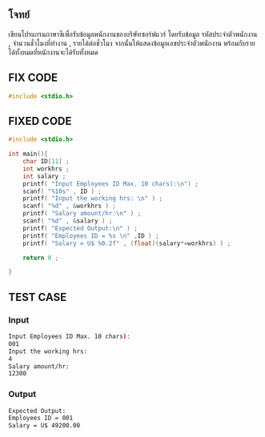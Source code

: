 ## โจทย์
เขียนโปรแกรมภาษาซีเพื่อรับข้อมูลพนักงานของบริษัทซอร์ฟแวร์ โดยรับข้อมูล รหัสประจำตัวพนักงาน , จำนวนชั่วโมงที่ทำงาน , รายได้ต่อชั่วโมง จากนั้นให้แสดงข้อมูลเลขประจำตัวพนักงาน พร้อมกับรายได้ทั้งหมดที่หนักงานจะได้รับทั้งหมด

## FIX CODE
```c++
#include <stdio.h>
```

## FIXED CODE
```c++
#include <stdio.h>

int main(){
    char ID[11] ;
    int workhrs ;
    int salary ;
    printf( "Input Employees ID Max. 10 chars):\n") ;
    scanf( "%10s" , ID ) ;
    printf( "Input the working hrs: \n" ) ;
    scanf( "%d" , &workhrs ) ;
    printf( "Salary amount/hr:\n" ) ;
    scanf( "%d" , &salary ) ;
    printf( "Expected Output:\n" ) ;
    printf( "Employees ID = %s \n" ,ID ) ;
    printf( "Salary = U$ %0.2f" , (float)(salary*=workhrs) ) ;

    return 0 ;

}
```

## TEST CASE
### Input
```bash
Input Employees ID Max. 10 chars):
001
Input the working hrs: 
4
Salary amount/hr:
12300
```


### Output
```bash
Expected Output:
Employees ID = 001 
Salary = U$ 49200.00
```

